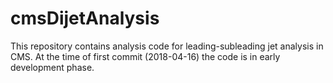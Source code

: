 # cmsDijetAnalysis

This repository contains analysis code for leading-subleading jet analysis in CMS. At the time of first commit (2018-04-16) the code is in early development phase.
